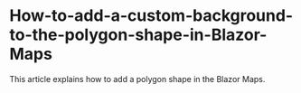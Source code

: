 # How-to-add-a-custom-background-to-the-polygon-shape-in-Blazor-Maps
This article explains how to add a polygon shape in the Blazor Maps.
